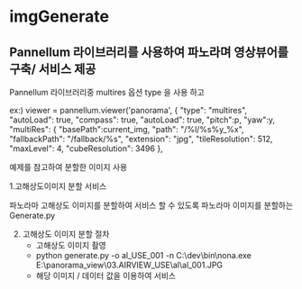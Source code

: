 # imgGenerate

## Pannellum 라이브러리를 사용하여 파노라며 영상뷰어를 구축/ 서비스 제공

Pannellum 라이브러리중
multires 옵션 type 을 사용 하고

ex:)
viewer = pannellum.viewer('panorama', {
    "type": "multires",
	"autoLoad": true,
	"compass": true,
	"autoLoad": true,
	"pitch":p,
	"yaw":y,
    "multiRes": {
        "basePath":current_img,
        "path": "/%l/%s%y_%x",
        "fallbackPath": "/fallback/%s",
        "extension": "jpg",
        "tileResolution": 512,
        "maxLevel": 4,
        "cubeResolution": 3496
    },
    
예제를 참고하여 분할한 이미지 사용


1.고해상도이미지 분할 서비스

파노라마 고해상도 이미지를 분할하여 서비스 할 수 있도록 
파노라마 이미지를 분할하는 Generate.py 

2. 고해상도 이미지 분할 절차
   - 고해상도 이미지 촬영
   - python generate.py -o al_USE_001 -n C:\dev\bin\nona.exe E:\panorama_view\03.AIRVIEW_USE\al\al_001.JPG
   - 해당 이미지 / 데이터 값을 이용하여 서비스


